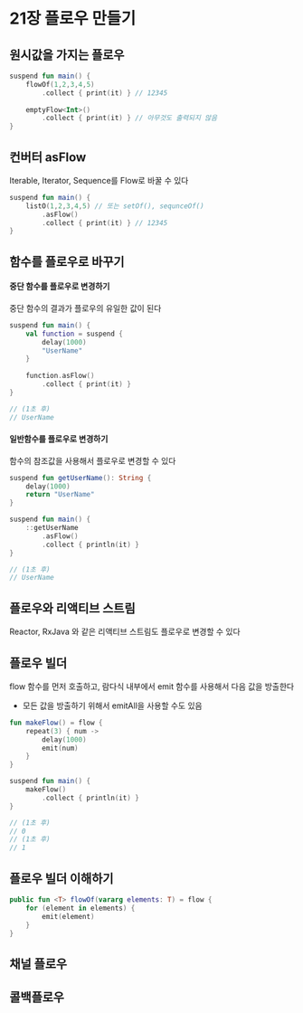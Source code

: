 # 21장 플로우 만들기

## 원시값을 가지는 플로우

```kotlin
suspend fun main() {
    flowOf(1,2,3,4,5)
        .collect { print(it) } // 12345
        
    emptyFlow<Int>()
        .collect { print(it) } // 아무것도 출력되지 않음
}
```

## 컨버터 asFlow

Iterable, Iterator, Sequence를 Flow로 바꿀 수 있다

```kotlin
suspend fun main() {
    listO(1,2,3,4,5) // 또는 setOf(), sequnceOf()
        .asFlow() 
        .collect { print(it) } // 12345
}
```

## 함수를 플로우로 바꾸기

#### 중단 함수를 플로우로 변경하기

중단 함수의 결과가 플로우의 유일한 값이 된다

```kotlin
suspend fun main() {
    val function = suspend {
        delay(1000)
        "UserName"
    }
    
    function.asFlow()
        .collect { print(it) }
}

// (1초 후)
// UserName
```

#### 일반함수를 플로우로 변경하기

함수의 참조값을 사용해서 플로우로 변경할 수 있다

```kotlin
suspend fun getUserName(): String {
    delay(1000)
    return "UserName"
}

suspend fun main() {
    ::getUserName
        .asFlow()
        .collect { println(it) }
}

// (1초 후)
// UserName
```

## 플로우와 리액티브 스트림

Reactor, RxJava 와 같은 리액티브 스트림도 플로우로 변경할 수 있다



## 플로우 빌더

flow 함수를 먼저 호출하고, 람다식 내부에서 emit 함수를 사용해서 다음 값을 방출한다

* 모든 값을 방출하기 위해서 emitAll을 사용할 수도 있음

```kotlin
fun makeFlow() = flow {
    repeat(3) { num ->
        delay(1000)
        emit(num)
    }
}

suspend fun main() {
    makeFlow()
        .collect { println(it) }
}

// (1초 후)
// 0
// (1초 후)
// 1
```

## 플로우 빌더 이해하기



```kotlin
public fun <T> flowOf(vararg elements: T) = flow {
    for (element in elements) {
        emit(element)
    }
}
```



## 채널 플로우





## 콜백플로우

